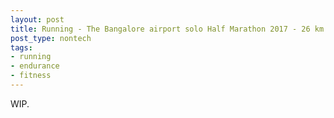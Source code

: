 ```yaml
---
layout: post
title: Running - The Bangalore airport solo Half Marathon 2017 - 26 km
post_type: nontech
tags:
- running
- endurance
- fitness
---
```


WIP.